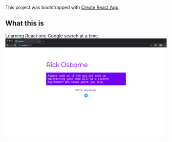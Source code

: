 This project was bootstrapped with [Create React App](https://github.com/facebook/create-react-app).

## What this is
Learning React one Google search at a time. 
![alt text](https://raw.githubusercontent.com/john123allison/QuoteJS/master/public/screenshot.png)
